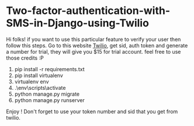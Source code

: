 # Two-factor-authentication-with-SMS-in-Django-using-Twilio

Hi folks! if you want to use this particular feature to verify your user then follow this steps.
Go to this website [Twilio](https://www.twilio.com/docs/sms),
get sid, auth token and generate a number for trial, they will give you $15 for trial account. feel free to use those credits :P
 1. pip install -r requirements.txt
 2. pip install virtualenv
 3. virtualenv env
 4. .\env\scripts\activate
 5. python manage.py migrate
 6. python manage.py runserver 
 
 Enjoy ! Don't forget to use your token number and sid that you get from twilio.
